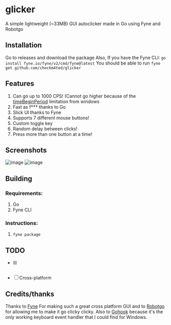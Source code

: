 # glicker
A simple lightweight (~33MB) GUI autoclicker made in Go using Fyne and Robotgo

## Installation
Go to releases and download the package
Also, If you have the Fyne CLI:
`go install fyne.io/fyne/v2/cmd/fyne@latest`
You should be able to run
`fyne get github.com/checkm4ted/glicker`

## Features
1. Can go up to 1000 CPS! (Cannot go higher because of the [timeBeginPeriod](https://learn.microsoft.com/en-us/windows/win32/api/timeapi/nf-timeapi-timebeginperiod) limitation from windows
2. Fast as f*** thanks to Go
3. Slick UI thanks to Fyne
4. Supports 7 different mouse buttons!
5. Custom toggle key
7. Random delay between clicks!
8. Press more than one button at a time!

## Screenshots
![image](https://github.com/checkm4ted/glicker/assets/146487129/f55d17da-6b3f-4465-ab06-34ad945ee25a)
![image](https://github.com/checkm4ted/glicker/assets/146487129/d54e30e5-a67c-4f50-bd9b-68b320767397)

## Building
### Requirements:
1. Go
2. Fyne CLI

### Instructions:
1. `fyne package`

## TODO
- [x] ~~~Multiple mouse buttons at once~~~ DONE
- [ ] Cross-platform  

## Credits/thanks
Thanks to [Fyne](https://github.com/fyne-io/fyne) For making such a great cross platform GUI and to [Robotgo](https://github.com/go-vgo/robotgo) for allowing me to make it go clicky clicky. Also to [Gohook](https://pkg.go.dev/github.com/robotn/gohook@v0.41.0) because it's the only working keyboard event handler that I could find for Windows.
